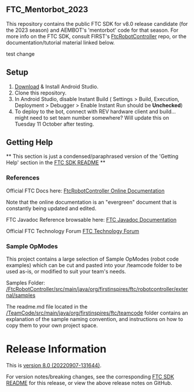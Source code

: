 ## FTC_Mentorbot_2023
This repository contains the public FTC SDK for v8.0 release candidate (for the 2023 season) and AEMBOT's 'mentorbot' code for that season.
For more info on the FTC SDK, consult FIRST's [FtcRobotController](https://github.com/FIRST-Tech-Challenge/FtcRobotController.git) repo, or the documentation/tutorial material linked below.

test change

## Setup
1. [Download](https://developer.android.com/studio) & Install Android Studio.
2. Clone this repository.
3. In Android Studio, disable Instant Build ( Settings > Build, Execution, Deployment > Debugger > Enable Instant Run should be **Unchecked**)
4. To deploy to the bot, connect with REV hardware client and build... might need to set team number somewhere? Will update this on Tuesday 11 October after testing.

## Getting Help
** This section is just a condensed/paraphrased version of the 'Getting Help' section in the [FTC SDK README](https://github.com/FIRST-Tech-Challenge/FtcRobotController/blob/master/README.md) **

### References
Official FTC Docs here: [FtcRobotController Online Documentation](https://github.com/FIRST-Tech-Challenge/FtcRobotController/wiki)

Note that the online documentation is an "evergreen" document that is constantly being updated and edited.

FTC Javadoc Reference browsable here: [FTC Javadoc Documentation](https://javadoc.io/doc/org.firstinspires.ftc)

Official FTC Technology Forum [FTC Technology Forum](https://ftcforum.firstinspires.org/forum/ftc-technology)

### Sample OpModes
This project contains a large selection of Sample OpModes (robot code examples) which can be cut and pasted into your /teamcode folder to be used as-is, or modified to suit your team's needs.

Samples Folder: &nbsp;&nbsp; [/FtcRobotController/src/main/java/org/firstinspires/ftc/robotcontroller/external/samples](FtcRobotController/src/main/java/org/firstinspires/ftc/robotcontroller/external/samples)

The readme.md file located in the [/TeamCode/src/main/java/org/firstinspires/ftc/teamcode](TeamCode/src/main/java/org/firstinspires/ftc/teamcode) folder contains an explanation of the sample naming convention, and instructions on how to copy them to your own project space.

# Release Information
This is [version 8.0 (20220907-131644)](https://github.com/FIRST-Tech-Challenge/FtcRobotController/releases/tag/v8.0).

For version notes/breaking changes, see the corresponding [FTC SDK README]() for this release, or view the above release notes on GitHub.
